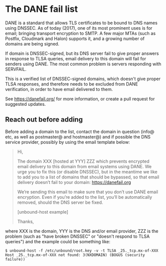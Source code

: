 # The DANE fail list

DANE is a standard that allows TLS certificates to be bound to DNS names using DNSSEC.
As of today (2017), one of its most prominent uses is for email; bringing transport
encryption to SMTP. A few major MTAs (such as Postfix, Cloudmark and Halon) supports
it, and a growing number of domains are being signed.

If domain is DNSSEC-signed, but its DNS server fail to give proper answers in response
to TLSA queries, email delivery to this domain will fail for senders using DANE. The
most common problem is servers responding with SERVFAIL.

This is a verified list of DNSSEC-signed domains, which doesn't give proper TLSA
responses, and therefore needs to be excluded from DANE verification, in order to
have email delivered to them.

See https://danefail.org/ for more information, or create a pull request for suggested
updates.

## Reach out before adding
Before adding a domain to the list, contact the domain in question (info@ etc, as well as postmaster@ and hostmaster@) and if possible the DNS service provider, possibly by using the email template below:

> Hi,
>
> The domain XXX [hosted at YYY] ZZZ which prevents encrypted email delivery to this domain from email systems using DANE. We urge you to fix this (or disable DNSSEC), but in the meantime we like to add you to a list of domains that should be bypassed, so that email delivery doesn’t fail to your domain: https://danefail.org
>
> We’re sending this email to make sure that you don’t use DANE email encryption. Even if you’re added to the list, you’ll be automatically removed, should the DNS server be fixed.
>
> [unbound-host example]
>
>Thanks,

where XXX is the domain, YYY is the DNS and/or email provider, ZZZ is the problem (such as "have broken DNSSEC" or "doesn't respond to TLSA queries") and the example could be something like:

```
$ unbound-host -f /etc/unbound/root.key -v -t TLSA _25._tcp.mx-of-XXX
Host _25._tcp.mx-of-XXX not found: 3(NXDOMAIN) (BOGUS (security failure))
```
